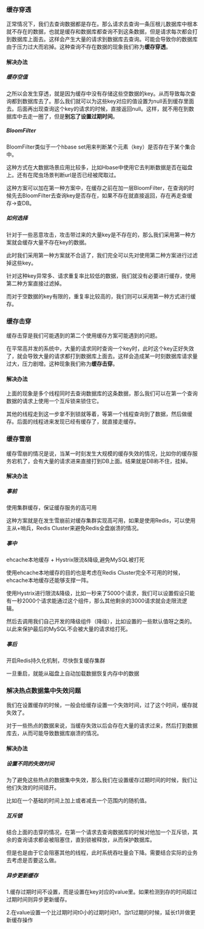 ### 缓存穿透
正常情况下，我们去查询数据都是存在。那么请求去查询一条压根儿数据库中根本就不存在的数据，也就是缓存和数据库都查询不到这条数据，但是请求每次都会打到数据库上面去。这样会产生大量的请求到数据库去查询。可能会导致你的数据库由于压力过大而宕掉。这种查询不存在数据的现象我们称为**缓存穿透**。

#### 解决办法
##### 缓存空值
之所以会发生穿透，就是因为缓存中没有存储这些空数据的key。从而导致每次查询都到数据库去了。那么我们就可以为这些key对应的值设置为null丢到缓存里面去。后面再出现查询这个key的请求的时候，直接返回null。这样，就不用在到数据库中去走一圈了，但是**别忘了设置过期时间**。

##### BloomFilter
BloomFilter类似于一个hbase set用来判断某个元素（key）是否存在于某个集合中。

这种方式在大数据场景应用比较多，比如Hbase中使用它去判断数据是否在磁盘上。还有在爬虫场景判断url是否已经被爬取过。

这种方案可以加在第一种方案中，在缓存之前在加一层BloomFilter，在查询的时候先去BloomFilter去查询key是否存在，如果不存在就直接返回，存在再走查缓存->查DB。

##### 如何选择
针对于一些恶意攻击，攻击带过来的大量key是不存在的，那么我们采用第一种方案就会缓存大量不存在key的数据。

此时我们采用第一种方案就不合适了，我们完全可以先对使用第二种方案进行过滤掉这些key。

针对这种key异常多、请求重复率比较低的数据，我们就没有必要进行缓存，使用第二种方案直接过滤掉。

而对于空数据的key有限的，重复率比较高的，我们则可以采用第一种方式进行缓存。

### 缓存击穿
缓存击穿是我们可能遇到的第二个使用缓存方案可能遇到的问题。

在平常高并发的系统中，大量的请求同时查询一个key时，此时这个key正好失效了，就会导致大量的请求都打到数据库上面去。这样会造成某一时刻数据库请求量过大，压力剧增。这种现象我们称为**缓存击穿**。

#### 解决办法
上面的现象是多个线程同时去查询数据库的这条数据，那么我们可以在第一个查询数据的请求上使用一个互斥锁来锁住它。

其他的线程走到这一步拿不到锁就等着，等第一个线程查询到了数据，然后做缓存。后面的线程进来发现已经有缓存了，就直接走缓存。

### 缓存雪崩
缓存雪崩的情况是说，当某一时刻发生大规模的缓存失效的情况，比如你的缓存服务宕机了，会有大量的请求进来直接打到DB上面。结果就是DB称不住，挂掉。

#### 解决办法
##### 事前
使用集群缓存，保证缓存服务的高可用

这种方案就是在发生雪崩前对缓存集群实现高可用，如果是使用Redis，可以使用主从+哨兵，Redis Cluster来避免Redis全盘崩溃的情况。

##### 事中
ehcache本地缓存 + Hystrix限流&降级,避免MySQL被打死

使用ehcache本地缓存的目的也是考虑在Redis Cluster完全不可用的时候，ehcache本地缓存还能够支撑一阵。

使用Hystrix进行限流&降级，比如一秒来了5000个请求，我们可以设置假设只能有一秒2000个请求能通过这个组件，那么其他剩余的3000请求就会走限流逻辑。

然后去调用我们自己开发的降级组件（降级），比如设置的一些默认值呀之类的。以此来保护最后的MySQL不会被大量的请求给打死。

##### 事后
开启Redis持久化机制，尽快恢复缓存集群

一旦重启，就能从磁盘上自动加载数据恢复内存中的数据

### 解决热点数据集中失效问题
我们在设置缓存的时候，一般会给缓存设置一个失效时间，过了这个时间，缓存就失效了。

对于一些热点的数据来说，当缓存失效以后会存在大量的请求过来，然后打到数据库去，从而可能导致数据库崩溃的情况。

#### 解决办法
##### 设置不同的失效时间
为了避免这些热点的数据集中失效，那么我们在设置缓存过期时间的时候，我们让他们失效的时间错开。

比如在一个基础的时间上加上或者减去一个范围内的随机值。

##### 互斥锁
结合上面的击穿的情况，在第一个请求去查询数据库的时候对他加一个互斥锁，其余的查询请求都会被阻塞住，直到锁被释放，从而保护数据库。

但是也是由于它会阻塞其他的线程，此时系统吞吐量会下降。需要结合实际的业务去考虑是否要这么做。

##### 异步更新缓存
1.缓存过期时间不设置，而是设置在key对应的value里。如果检测到存的时间超过过期时间则异步更新缓存。

2.在value设置一个比过期时间t0小的过期时间t1，当t1过期的时候，延长t1并做更新缓存操作
